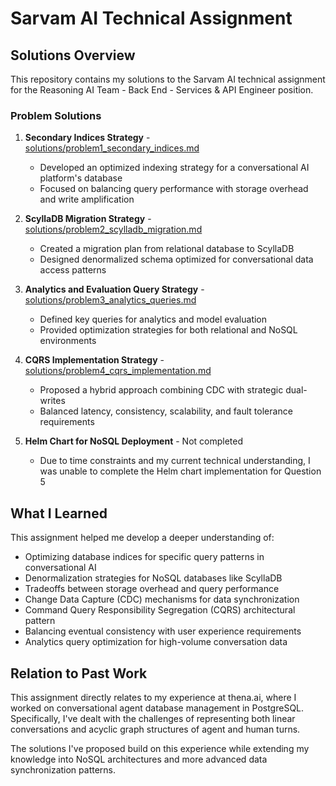 # Sarvam AI Technical Assignment

## Solutions Overview

This repository contains my solutions to the Sarvam AI technical assignment for the Reasoning AI Team - Back End - Services & API Engineer position.

### Problem Solutions

1. **Secondary Indices Strategy** - [solutions/problem1_secondary_indices.md](solutions/problem1_secondary_indices.md)
   - Developed an optimized indexing strategy for a conversational AI platform's database
   - Focused on balancing query performance with storage overhead and write amplification

2. **ScyllaDB Migration Strategy** - [solutions/problem2_scylladb_migration.md](solutions/problem2_scylladb_migration.md)
   - Created a migration plan from relational database to ScyllaDB
   - Designed denormalized schema optimized for conversational data access patterns

3. **Analytics and Evaluation Query Strategy** - [solutions/problem3_analytics_queries.md](solutions/problem3_analytics_queries.md)
   - Defined key queries for analytics and model evaluation
   - Provided optimization strategies for both relational and NoSQL environments

4. **CQRS Implementation Strategy** - [solutions/problem4_cqrs_implementation.md](solutions/problem4_cqrs_implementation.md)
   - Proposed a hybrid approach combining CDC with strategic dual-writes
   - Balanced latency, consistency, scalability, and fault tolerance requirements

5. **Helm Chart for NoSQL Deployment** - Not completed
   - Due to time constraints and my current technical understanding, I was unable to complete the Helm chart implementation for Question 5

## What I Learned

This assignment helped me develop a deeper understanding of:

- Optimizing database indices for specific query patterns in conversational AI
- Denormalization strategies for NoSQL databases like ScyllaDB
- Tradeoffs between storage overhead and query performance
- Change Data Capture (CDC) mechanisms for data synchronization
- Command Query Responsibility Segregation (CQRS) architectural pattern
- Balancing eventual consistency with user experience requirements
- Analytics query optimization for high-volume conversation data

## Relation to Past Work

This assignment directly relates to my experience at thena.ai, where I worked on conversational agent database management in PostgreSQL. Specifically, I've dealt with the challenges of representing both linear conversations and acyclic graph structures of agent and human turns.

The solutions I've proposed build on this experience while extending my knowledge into NoSQL architectures and more advanced data synchronization patterns.
